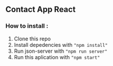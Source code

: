 ## Contact App React

### How to install :

1.  Clone this repo
2.  Install depedencies with `"npm install"`
3.  Run json-server with `"npm run server"`
4.  Run this aplication with `"npm start"`
